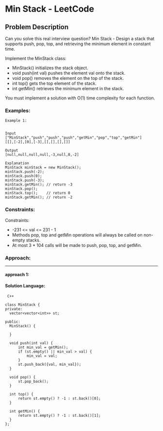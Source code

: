 # Min Stack - LeetCode
  
  ## Problem Description
  
  Can you solve this real interview question? Min Stack - Design a stack that supports push, pop, top, and retrieving the minimum element in constant time.

Implement the MinStack class:

 * MinStack() initializes the stack object.
 * void push(int val) pushes the element val onto the stack.
 * void pop() removes the element on the top of the stack.
 * int top() gets the top element of the stack.
 * int getMin() retrieves the minimum element in the stack.

You must implement a solution with O(1) time complexity for each function.
  
  ### Examples:
  ```
  Example 1:


Input
["MinStack","push","push","push","getMin","pop","top","getMin"]
[[],[-2],[0],[-3],[],[],[],[]]

Output
[null,null,null,null,-3,null,0,-2]

Explanation
MinStack minStack = new MinStack();
minStack.push(-2);
minStack.push(0);
minStack.push(-3);
minStack.getMin(); // return -3
minStack.pop();
minStack.top();    // return 0
minStack.getMin(); // return -2
  ```
  
  ### Constraints:
  
  Constraints:

 * -231 <= val <= 231 - 1
 * Methods pop, top and getMin operations will always be called on non-empty stacks.
 * At most 3 * 104 calls will be made to push, pop, top, and getMin.
  
  
  ### Approach:
  ---
  
  #### approach 1:
  

  #### Solution Language:
  ```  C++  ```
  ```
  class MinStack {
private:
    vector<vector<int>> st;

public:
    MinStack() {
        
    }
    
    void push(int val) {
        int min_val = getMin();
        if (st.empty() || min_val > val) {
            min_val = val;
        }
        st.push_back({val, min_val});        
    }
    
    void pop() {
        st.pop_back();
    }
    
    int top() {
        return st.empty() ? -1 : st.back()[0];
    }
    
    int getMin() {
        return st.empty() ? -1 : st.back()[1]; 
    }
};
  ```
  